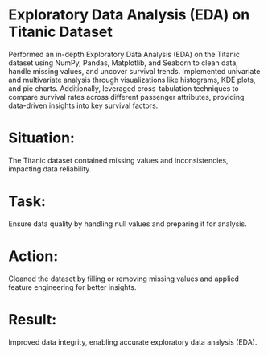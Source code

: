 # Exploratory Data Analysis (EDA) on Titanic Dataset

Performed an in-depth Exploratory Data Analysis (EDA) on the Titanic dataset using NumPy, Pandas, Matplotlib, and Seaborn to clean data, handle missing values, and uncover survival trends. Implemented univariate and multivariate analysis through visualizations like histograms, KDE plots, and pie charts. Additionally, leveraged cross-tabulation techniques to compare survival rates across different passenger attributes, providing data-driven insights into key survival factors.

# Situation:

The Titanic dataset contained missing values and inconsistencies, impacting data reliability.


# Task: 

Ensure data quality by handling null values and preparing it for analysis.


# Action: 

Cleaned the dataset by filling or removing missing values and applied feature engineering for better insights.

# Result: 

Improved data integrity, enabling accurate exploratory data analysis (EDA).
